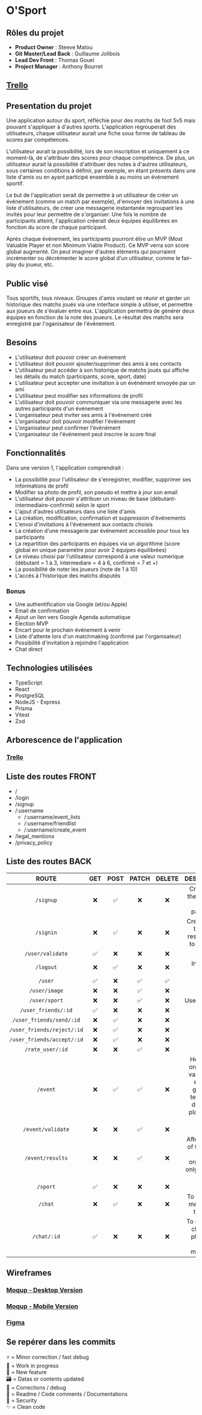 # O'Sport

## Rôles du projet

- **Product Owner** : Steeve Matou
- **Git Master/Lead Back** : Guillaume Jolibois
- **Lead Dev Front** : Thomas Gouel
- **Project Manager** : Anthony Bourret

## [Trello](https://trello.com/b/Nkp4wJJY/osport)

## Presentation du projet

Une application autour du sport, réfléchie pour des matchs de foot 5v5 mais pouvant s'appliquer à d'autres sports. L'application regrouperait des utilisateurs, chaque utilisateur aurait une fiche sous forme de tableau de scores par compétences.

L'utilisateur aurait la possibilité, lors de son inscription et uniquement à ce moment-là, de s'attribuer des scores pour chaque compétence. De plus, un utilisateur aurait la possibilité d'attribuer des notes à d'autres utilisateurs, sous certaines conditions à définir, par exemple, en étant présents dans une liste d'amis ou en ayant participé ensemble à au moins un événement sportif.

Le but de l'application serait de permettre à un utilisateur de créer un événement (comme un match par exemple), d'envoyer des invitations à une liste d'utilisateurs, de créer une messagerie instantanée regroupant les invités pour leur permettre de s'organiser. Une fois le nombre de participants atteint, l'application créerait deux équipes équilibrées en fonction du score de chaque participant.

Après chaque événement, les participants pourront élire un MVP (Most Valuable Player et non Minimum Viable Product). Ce MVP verra son score global augmenté. On peut imaginer d'autres éléments qui pourraient incrémenter ou décrémenter le score global d'un utilisateur, comme le fair-play du joueur, etc.

## Public visé

Tous sportifs, tous niveaux. Groupes d'amis voulant se réunir et garder un historique des matchs joués via une interface simple à utiliser, et permettre aux joueurs de s'évaluer entre eux. L'application permettra de générer deux équipes en fonction de la note des joueurs. Le résultat des matchs sera enregistré par l'oganisateur de l'événement.

## Besoins

- L'utilisateur doit pouvoir créer un événement
- L'utilisateur doit pouvoir ajouter/supprimer des amis à ses contacts
- L'utilisateur peut accéder à son historique de matchs joués qui affiche les détails du match (participants, score, sport, date)
- L'utilisateur peut accepter une invitation à un événément envoyée par un ami
- L'utilisateur peut modifier ses informations de profil
- L'utilisateur doit pouvoir communiquer via une messagerie avec les autres participants d'un événement
- L'organisateur peut inviter ses amis à l'événement créé
- L'organisateur doit pouvoir modifier l'événement
- L'organisateur peut confirmer l'événément
- L'organisateur de l'événement peut inscrire le score final

## Fonctionnalités

Dans une version 1, l'application comprendrait :

- La possibilité pour l'utilisateur de s'enregistrer, modifier, supprimer ses informations de profil
- Modifier sa photo de profil, son pseudo et mettre à jour son email
- L'utilisateur doit pouvoir s'attribuer un niveau de base (débutant-intermediaire-confirmé) selon le sport
- L'ajout d'autres utilisateurs dans une liste d'amis
- La création, modification, confirmation et suppression d'événements
- L'envoi d'invitations à l'événement aux contacts choisis
- La création d'une messagerie par événement accessible pour tous les participants
- La repartition des participants en équipes via  un algorithme (score global en unique paramètre pour avoir 2 équipes équilibrées)
- Le niveau choisi par l'utilisateur correspond à une valeur numerique (débutant = 1 à 3, intermediare = 4 à 6, confirmé = 7 et +)
- La possibilité de noter les joueurs (note de 1 à 10)
- L'accés à l'historique des matchs disputés

### Bonus

- Une authentification via Google (et/ou Apple)
- Email de confirmation
- Ajout un lien vers Google Agenda automatique
- Election MVP
- Encart pour le prochain événement à venir
- Liste d'attente lors d'un matchmaking (confirmé par l'organisateur)
- Possibilité d'invitation à rejoindre l'application
- Chat direct

## Technologies utilisées

- TypeScript
- React
- PostgreSQL
- NodeJS - Express
- Prisma
- Vitest
- Zod

## Arborescence de l'application

### [Trello](https://www.figma.com/file/TBX27pwp27QdyIRzMbHJWE/OSport?type=design&node-id=44%3A2&mode=design&t=yfL0rgEu1itT30FB-1)

## Liste des routes FRONT

- /
- /login
- /signup
- /:username
  - /:username/event_lists
  - /:username/friendlist
  - /:username/create_event
- /legal_mentions
- /privacy_policy

## Liste des routes BACK

| ROUTE | GET | POST | PATCH | DELETE | DESCRIPTION |
| :---: | :---: | :---: | :---: | :---: | :---: |
| `/signup` | ❌ | ✅ | ❌ | ❌ | Creation of the user and hash password |
| `/signin` | ❌ | ✅ | ❌ | ❌ | Creation of a token to resend back to the front |
| `/user/validate` | ✅ | ❌ | ❌ | ❌ | |
| `/logout` | ❌ | ✅ | ❌ | ❌ | Invalidate token |
| `/user` | ✅ | ❌ | ✅ | ✅ | |
| `/user/image` | ❌ | ❌ | ✅ | ❌ | |
| `/user/sport` | ❌ | ❌ | ✅ | ❌ | User_on_sport |
| `/user_friends/:id` | ✅ | ❌ | ❌ | ❌ | |
| `/user_friends/send/:id` | ❌ | ✅ | ❌ | ❌ | |
| `/user_friends/reject/:id` | ❌ | ✅ | ❌ | ❌ | |
| `/user_friends/accept/:id` | ❌ | ✅ | ❌ | ❌ | |
| `/rate_user/:id` | ❌ | ❌ | ✅ | ❌ | |
| `/event` | ❌ | ✅ | ✅ | ❌ | Here, after organizator validate the event, it generate teams and distribute players (for Patch) |
| `/event/validate` | ❌ | ❌ | ✅ | ❌ | |
| `/event/results` | ❌ | ❌ | ✅ | ❌ | After the end of the event, the organizator only can save results |
| `/sport` | ✅ | ❌ | ❌ | ❌ | |
| `/chat` | ❌ | ✅ | ❌ | ❌ | To send new message to the chat |
| `/chat/:id` | ✅ | ❌ | ❌ | ❌ | To reload the chat, new players or chat messages |

## Wireframes

### [Moqup - Desktop Version](https://app.moqups.com/cCk3iLfr4qXsS0zye6MKNCvcdlGhEQ7r/view/page/ad64222d5)

### [Moqup - Mobile Version](https://app.moqups.com/W7DPy5eEV1H5z1EvA04u3hCgxf7e6vlT/view/page/ad64222d5)

### [Figma](https://www.figma.com/file/iscZuzxtxFLezgHNrOi2E1/Untitled?type=design&node-id=9-2&mode=design&t=H0gntgd6xWjKuWgj-0)

## Se repérer dans les commits

:zap: = Minor correction / fast debug \
:construction: = Work in progress \
:tada: = New feature \
:card_file_box: = Datas or contents updated \
:hammer: = Corrections / debug \
:memo: = Readme / Code comments / Documentations \
:rotating_light: = Security \
:sparkles: = Clean code
